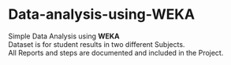 # Data-analysis-using-WEKA
Simple Data Analysis using **WEKA** <br />
Dataset is for student results in two different Subjects. <br />
All Reports and steps are documented and included in the Project.
